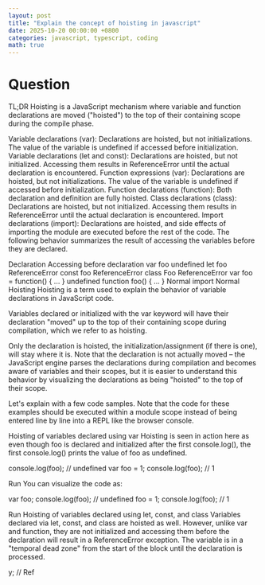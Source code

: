 ```yaml
---
layout: post
title: "Explain the concept of hoisting in javascript"
date: 2025-10-20 00:00:00 +0800
categories: javascript, typescript, coding
math: true
---
```


# Question

TL;DR
Hoisting is a JavaScript mechanism where variable and function declarations are moved ("hoisted") to the top of their containing scope during the compile phase.

Variable declarations (var): Declarations are hoisted, but not initializations. The value of the variable is undefined if accessed before initialization.
Variable declarations (let and const): Declarations are hoisted, but not initialized. Accessing them results in ReferenceError until the actual declaration is encountered.
Function expressions (var): Declarations are hoisted, but not initializations. The value of the variable is undefined if accessed before initialization.
Function declarations (function): Both declaration and definition are fully hoisted.
Class declarations (class): Declarations are hoisted, but not initialized. Accessing them results in ReferenceError until the actual declaration is encountered.
Import declarations (import): Declarations are hoisted, and side effects of importing the module are executed before the rest of the code.
The following behavior summarizes the result of accessing the variables before they are declared.

Declaration Accessing before declaration
var foo undefined
let foo ReferenceError
const foo ReferenceError
class Foo ReferenceError
var foo = function() { ... } undefined
function foo() { ... } Normal
import Normal
Hoisting
Hoisting is a term used to explain the behavior of variable declarations in JavaScript code.

Variables declared or initialized with the var keyword will have their declaration "moved" up to the top of their containing scope during compilation, which we refer to as hoisting.

Only the declaration is hoisted, the initialization/assignment (if there is one), will stay where it is. Note that the declaration is not actually moved – the JavaScript engine parses the declarations during compilation and becomes aware of variables and their scopes, but it is easier to understand this behavior by visualizing the declarations as being "hoisted" to the top of their scope.

Let's explain with a few code samples. Note that the code for these examples should be executed within a module scope instead of being entered line by line into a REPL like the browser console.

Hoisting of variables declared using var
Hoisting is seen in action here as even though foo is declared and initialized after the first console.log(), the first console.log() prints the value of foo as undefined.

console.log(foo); // undefined
var foo = 1;
console.log(foo); // 1

Run
You can visualize the code as:

var foo;
console.log(foo); // undefined
foo = 1;
console.log(foo); // 1

Run
Hoisting of variables declared using let, const, and class
Variables declared via let, const, and class are hoisted as well. However, unlike var and function, they are not initialized and accessing them before the declaration will result in a ReferenceError exception. The variable is in a "temporal dead zone" from the start of the block until the declaration is processed.

y; // Ref
